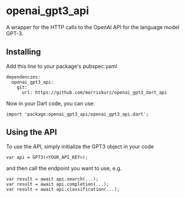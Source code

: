 # openai_gpt3_api

A wrapper for the HTTP calls to the OpenAI API for the language model GPT-3.

## Installing

Add this line to your package's pubspec.yaml
```
dependencies:
  openai_gpt3_api:
    git:
      url: https://github.com/morriskurz/openai_gpt3_dart_api
```
Now in your Dart code, you can use: 
```
import 'package:openai_gpt3_api/openai_gpt3_api.dart';
```

## Using the API
To use the API, simply initialize the GPT3 object in your code
```
var api = GPT3(<YOUR_API_KEY>);
```
and then call the endpoint you want to use, e.g.
```
var result = await api.search(...);
var result = await api.completion(...);
var result = await api.classification(...);
```
